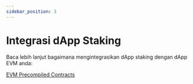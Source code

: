 ```yaml
---
sidebar_position: 3
---
```


# Integrasi dApp Staking

Baca lebih lanjut bagaimana mengintegrasikan dApp staking dengan dApp EVM anda:

[EVM Precompiled Contracts](../../evm/)
